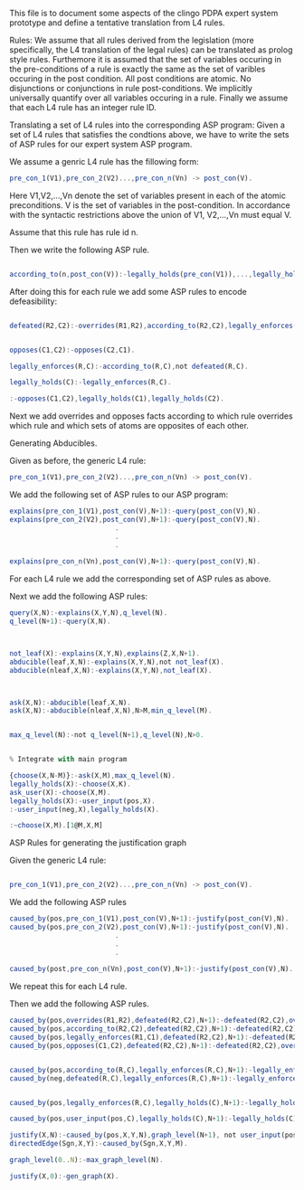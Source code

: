 This file is to document some aspects of the clingo PDPA expert system prototype and define a tentative translation from L4 rules.

Rules:
We assume that all rules derived from the legislation (more specifically, the L4 translation of the legal rules) can be translated as prolog style rules. Furthemore it is assumed that the set of variables occuring in the pre-conditions of a rule is exactly the same as the set of varibles occuring in the post condition. All post conditions are atomic. No disjunctions or conjunctions in rule post-conditions. We implicitly universally quantify over all variables occuring in a rule. Finally we assume that each L4 rule has an integer rule ID.

Translating a set of L4 rules into the corresponding ASP program:
Given a set of L4 rules that satisfies the condtions above, we have to write the sets of ASP rules for our expert system ASP program.

We assume a genric L4 rule has the fillowing form:
```javascript
pre_con_1(V1),pre_con_2(V2)...,pre_con_n(Vn) -> post_con(V).
```
Here V1,V2,...,Vn denote the set of variables present in each of the atomic preconditions. V is the set of variables in the post-condition. In accordance with the syntactic restrictions above the union of V1, V2,...,Vn  must equal V. 

Assume that this rule has rule id n.

Then we write the following ASP rule.

```javascript

according_to(n,post_con(V)):-legally_holds(pre_con(V1)),...,legally_holds(pre_con(Vn)).
```

After doing this for each rule we add some ASP rules to encode defeasibility:

```javascript

defeated(R2,C2):-overrides(R1,R2),according_to(R2,C2),legally_enforces(R1,C1),opposes(C1,C2).


opposes(C1,C2):-opposes(C2,C1).

legally_enforces(R,C):-according_to(R,C),not defeated(R,C).

legally_holds(C):-legally_enforces(R,C).

:-opposes(C1,C2),legally_holds(C1),legally_holds(C2).
```
Next we add overrides and opposes facts according to which rule overrides which rule and which sets of atoms are opposites of each other.

Generating Abducibles.

Given as before, the generic L4 rule:
```javascript
pre_con_1(V1),pre_con_2(V2)...,pre_con_n(Vn) -> post_con(V).
```
We add the following set of ASP rules to our ASP program:
```javascript
explains(pre_con_1(V1),post_con(V),N+1):-query(post_con(V),N).
explains(pre_con_2(V2),post_con(V),N+1):-query(post_con(V),N).
                          .
                          .
                          .
                          
explains(pre_con_n(Vn),post_con(V),N+1):-query(post_con(V),N).

```
For each L4 rule we add the corresponding set of ASP rules as above.

Next we add the following ASP rules:
```javascript
query(X,N):-explains(X,Y,N),q_level(N).
q_level(N+1):-query(X,N).



not_leaf(X):-explains(X,Y,N),explains(Z,X,N+1).
abducible(leaf,X,N):-explains(X,Y,N),not not_leaf(X).
abducible(nleaf,X,N):-explains(X,Y,N),not_leaf(X).



ask(X,N):-abducible(leaf,X,N).
ask(X,N):-abducible(nleaf,X,N),N>M,min_q_level(M).


max_q_level(N):-not q_level(N+1),q_level(N),N>0.


% Integrate with main program

{choose(X,N-M)}:-ask(X,M),max_q_level(N).
legally_holds(X):-choose(X,K).
ask_user(X):-choose(X,M).
legally_holds(X):-user_input(pos,X).
:-user_input(neg,X),legally_holds(X).

:~choose(X,M).[1@M,X,M]
```

ASP Rules for generating the justification graph

Given the generic L4 rule:
```javascript

pre_con_1(V1),pre_con_2(V2)...,pre_con_n(Vn) -> post_con(V).
```
We add the following ASP rules

```javascript
caused_by(pos,pre_con_1(V1),post_con(V),N+1):-justify(post_con(V),N).
caused_by(pos,pre_con_2(V2),post_con(V),N+1):-justify(post_con(V),N).
                          .
                          .
                          .
                          
caused_by(post,pre_con_n(Vn),post_con(V),N+1):-justify(post_con(V),N).
```
We repeat this for each L4 rule.

Then we add the following ASP rules.

```javascript
caused_by(pos,overrides(R1,R2),defeated(R2,C2),N+1):-defeated(R2,C2),overrides(R1,R2),according_to(R2,C2),legally_enforces(R1,C1),opposes(C1,C2),justify(defeated(R2,C2),N).
caused_by(pos,according_to(R2,C2),defeated(R2,C2),N+1):-defeated(R2,C2),overrides(R1,R2),according_to(R2,C2),legally_enforces(R1,C1),opposes(C1,C2),justify(defeated(R2,C2),N).
caused_by(pos,legally_enforces(R1,C1),defeated(R2,C2),N+1):-defeated(R2,C2),overrides(R1,R2),according_to(R2,C2),legally_enforces(R1,C1),opposes(C1,C2),justify(defeated(R2,C2),N).
caused_by(pos,opposes(C1,C2),defeated(R2,C2),N+1):-defeated(R2,C2),overrides(R1,R2),according_to(R2,C2),legally_enforces(R1,C1),opposes(C1,C2),justify(defeated(R2,C2),N).


caused_by(pos,according_to(R,C),legally_enforces(R,C),N+1):-legally_enforces(R,C),according_to(R,C),not defeated(R,C),justify(legally_enforces(R,C),N).
caused_by(neg,defeated(R,C),legally_enforces(R,C),N+1):-legally_enforces(R,C),according_to(R,C),not defeated(R,C),justify(legally_enforces(R,C),N).


caused_by(pos,legally_enforces(R,C),legally_holds(C),N+1):-legally_holds(C),legally_enforces(R,C),not user_input(pos,C), justify(legally_holds(C),N).

caused_by(pos,user_input(pos,C),legally_holds(C),N+1):-legally_holds(C), user_input(pos,C), justify(legally_holds(C),N).

justify(X,N):-caused_by(pos,X,Y,N),graph_level(N+1), not user_input(pos,X).
directedEdge(Sgn,X,Y):-caused_by(Sgn,X,Y,M).

graph_level(0..N):-max_graph_level(N).

justify(X,0):-gen_graph(X).
```







